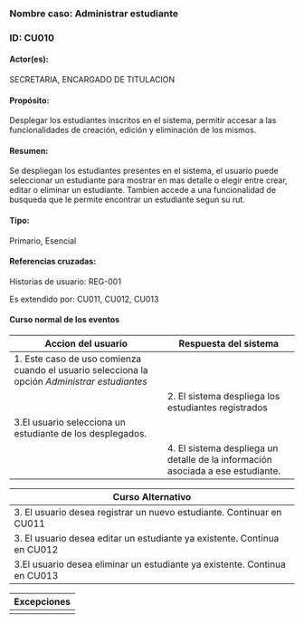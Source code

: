 ### Nombre caso: Administrar estudiante
### ID: CU010
#### Actor(es):
SECRETARIA, ENCARGADO DE TITULACION
#### Propósito:
Desplegar los estudiantes inscritos en el sistema, permitir accesar a las funcionalidades de creación, edición  y eliminación de los mismos.
#### Resumen:
Se despliegan los estudiantes presentes en el sistema, el usuario puede seleccionar un estudiante para mostrar en mas detalle o elegir entre crear, editar o eliminar un estudiante. Tambien accede a una funcionalidad de busqueda que le permite encontrar un estudiante segun su rut.
#### Tipo:
Primario, Esencial
#### Referencias cruzadas:
Historias de usuario: REG-001

Es extendido por: CU011, CU012, CU013

#### Curso normal de los eventos


|Accion del usuario|Respuesta del sistema|
|------------------|---------------------|
|1. Este caso de uso comienza cuando el usuario selecciona la opción *Administrar estudiantes*||
||2. El sistema despliega los estudiantes registrados|
|3.El usuario selecciona un estudiante de los desplegados.||
||4. El sistema despliega un detalle de la información asociada a ese estudiante.|

|Curso Alternativo|
|-----------------|
| 3. El usuario desea registrar un nuevo estudiante. Continuar en CU011|
| 3. El usuario desea editar un estudiante ya existente. Continua en CU012|
| 3.El usuario desea eliminar un estudiante ya existente. Continua en CU013|


|Excepciones|
|-----------------|
||
